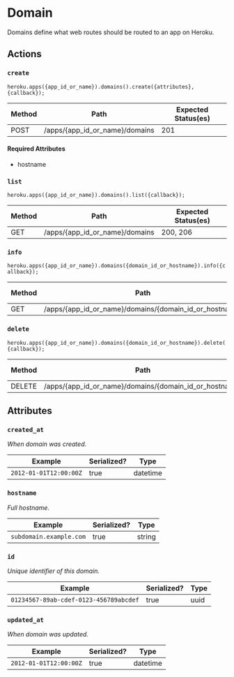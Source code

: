 # Domain

Domains define what web routes should be routed to an app on Heroku.

## Actions

### `create`

`heroku.apps({app_id_or_name}).domains().create({attributes}, {callback});`

Method | Path | Expected Status(es)
--- | --- | ---
POST | /apps/{app_id_or_name}/domains | 201


#### Required Attributes

- hostname

### `list`

`heroku.apps({app_id_or_name}).domains().list({callback});`

Method | Path | Expected Status(es)
--- | --- | ---
GET | /apps/{app_id_or_name}/domains | 200, 206

### `info`

`heroku.apps({app_id_or_name}).domains({domain_id_or_hostname}).info({callback});`

Method | Path | Expected Status(es)
--- | --- | ---
GET | /apps/{app_id_or_name}/domains/{domain_id_or_hostname} | 200

### `delete`

`heroku.apps({app_id_or_name}).domains({domain_id_or_hostname}).delete({callback});`

Method | Path | Expected Status(es)
--- | --- | ---
DELETE | /apps/{app_id_or_name}/domains/{domain_id_or_hostname} | 200

## Attributes

### `created_at`

*When domain was created.*

Example | Serialized? | Type
--- | --- | ---
`2012-01-01T12:00:00Z` | true | datetime

### `hostname`

*Full hostname.*

Example | Serialized? | Type
--- | --- | ---
`subdomain.example.com` | true | string

### `id`

*Unique identifier of this domain.*

Example | Serialized? | Type
--- | --- | ---
`01234567-89ab-cdef-0123-456789abcdef` | true | uuid

### `updated_at`

*When domain was updated.*

Example | Serialized? | Type
--- | --- | ---
`2012-01-01T12:00:00Z` | true | datetime

